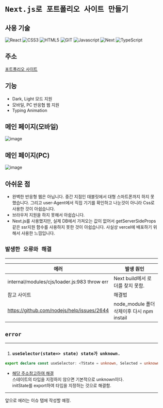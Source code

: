 # `Next.js로 포트폴리오 사이트 만들기`


## 사용 기술
![React](https://img.shields.io/badge/-react-3776AB.svg?&style=for-the-badge&logo=React&logoColor=white)
![CSS3](https://img.shields.io/badge/-CSS3-FF2222.svg?&style=for-the-badge&logo=CSS3&logoColor=white)
![HTML5](https://img.shields.io/badge/-HTML5-GA2410.svg?&style=for-the-badge&logo=HTML5&logoColor=white)
![GIT](https://img.shields.io/badge/-GIT-000000.svg?&style=for-the-badge&logo=GIT&logoColor=white)
![Javascript](https://img.shields.io/badge/-Javascript-fffd15.svg?&style=for-the-badge&logo=Javascript&logoColor=white)
![Next](https://img.shields.io/badge/-Next-000000.svg?&style=for-the-badge&logo=Next.js&logoColor=white)
![TypeScript](https://img.shields.io/badge/-TypeScript-ffffff.svg?&style=for-the-badge&logo=TypeScript&logoColor=blue)

## 주소
[포트폴리오 사이트](https://next-portfolio-three-henna.vercel.app/)

## 기능
 + Dark, Light 모드 지원
 + 모바일, PC 반응협 웹 지원
 + Typing Animation 

## 메인 페이지(모바일)
![image](https://user-images.githubusercontent.com/50656081/187273358-a4cd2db0-2045-4b53-9eb0-3f0c391b7b56.png)

## 메인 페이지(PC)
![image](https://user-images.githubusercontent.com/50656081/187273209-2e1daa5c-23e3-4a74-8190-ba33e399fa53.png)

## 아쉬운 점
+ 완벽한 반응형 웹은 아닙니다. 중간 지점인 태블릿에서 대형 스마트폰까지 하지 못했습니다. 그리고 user-Agent에서 직접 기기를 확인하고 나눈것이 아니라 Css로 사용한 것이 아쉽습니다.
+ 브라우저 지원을 하지 못해서 아쉽습니다.
+ Next.js를 사용했지만, 실제 DB에서 가져오는 값이 없어서 getServerSideProps같은 ssr지원 함수를 사용하지 못한 것이 아쉽습니다. 사실상 vercel에 배포하기 위해서 사용한 느낌입니다.
## `발생한 오류와 해결`
----------

|에러 | 발생 원인 |
|--|--|
|internal/modules/cjs/loader.js:983 throw err|Next build에서 로더를 찾지 못함.
|참고 사이트| 해결법|
|https://github.com/nodejs/help/issues/2644|node_module 폴더 삭제이후 다시 npm instail |


## `error `
-------------
1. ### `useSelector(state=> state) state가 unknown.`  
```typescript
export declare const useSelector: <TState = unknown, Selected = unknown>(selector: (state: TState) => Selected, equalityFn?: EqualityFn<Selected> | undefined) => Selected;
```
+ [해당 주소참고하여 해결](https://stackoverflow.com/questions/57472105/react-redux-useselector-typescript-type-for-state)  
스테이트의 타입을 지정하지 않으면 기본적으로 unknown이다.  
initState를 export하여 타입을 지정하는 것으로 해결함. 
----------------------------
앞으로 에러는 이슈 탭에 작성할 예정.

